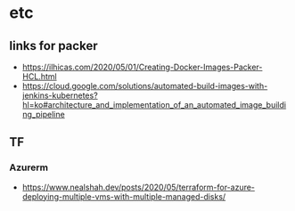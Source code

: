 # etc


## links for packer 
- https://ilhicas.com/2020/05/01/Creating-Docker-Images-Packer-HCL.html
- https://cloud.google.com/solutions/automated-build-images-with-jenkins-kubernetes?hl=ko#architecture_and_implementation_of_an_automated_image_building_pipeline

## TF

### Azurerm
- https://www.nealshah.dev/posts/2020/05/terraform-for-azure-deploying-multiple-vms-with-multiple-managed-disks/
